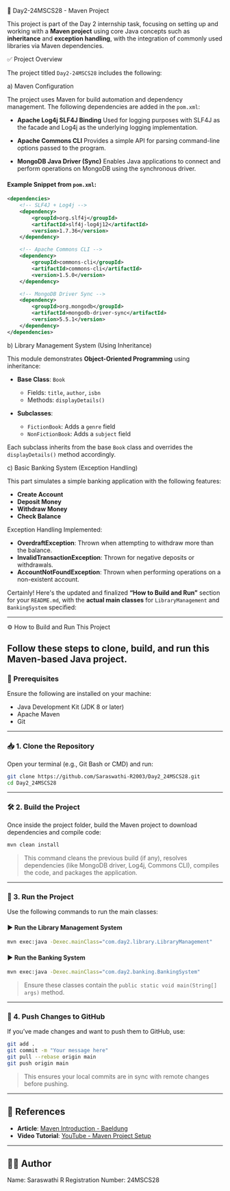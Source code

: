 📘 Day2-24MSCS28 - Maven Project

This project is part of the Day 2 internship task, focusing on setting up and working with a **Maven project** using core Java concepts such as **inheritance** and **exception handling**, with the integration of commonly used libraries via Maven dependencies.

✅ Project Overview

The project titled `Day2-24MSCS28` includes the following:

a) Maven Configuration

The project uses Maven for build automation and dependency management. The following dependencies are added in the `pom.xml`:

* **Apache Log4j SLF4J Binding**
  Used for logging purposes with SLF4J as the facade and Log4j as the underlying logging implementation.

* **Apache Commons CLI**
  Provides a simple API for parsing command-line options passed to the program.

* **MongoDB Java Driver (Sync)**
  Enables Java applications to connect and perform operations on MongoDB using the synchronous driver.

#### Example Snippet from `pom.xml`:

```xml
<dependencies>
    <!-- SLF4J + Log4j -->
    <dependency>
        <groupId>org.slf4j</groupId>
        <artifactId>slf4j-log4j12</artifactId>
        <version>1.7.36</version>
    </dependency>

    <!-- Apache Commons CLI -->
    <dependency>
        <groupId>commons-cli</groupId>
        <artifactId>commons-cli</artifactId>
        <version>1.5.0</version>
    </dependency>

    <!-- MongoDB Driver Sync -->
    <dependency>
        <groupId>org.mongodb</groupId>
        <artifactId>mongodb-driver-sync</artifactId>
        <version>5.5.1</version>
    </dependency>
</dependencies>
```

b) Library Management System (Using Inheritance)

This module demonstrates **Object-Oriented Programming** using inheritance:

* **Base Class**: `Book`

  * Fields: `title`, `author`, `isbn`
  * Methods: `displayDetails()`

* **Subclasses**:

  * `FictionBook`: Adds a `genre` field
  * `NonFictionBook`: Adds a `subject` field

Each subclass inherits from the base `Book` class and overrides the `displayDetails()` method accordingly.

c) Basic Banking System (Exception Handling)

This part simulates a simple banking application with the following features:

* **Create Account**
* **Deposit Money**
* **Withdraw Money**
* **Check Balance**

Exception Handling Implemented:

* **OverdraftException**: Thrown when attempting to withdraw more than the balance.
* **InvalidTransactionException**: Thrown for negative deposits or withdrawals.
* **AccountNotFoundException**: Thrown when performing operations on a non-existent account.

Certainly! Here's the updated and finalized **“How to Build and Run”** section for your `README.md`, with the **actual main classes** for `LibraryManagement` and `BankingSystem` specified:

---

⚙️ How to Build and Run This Project

Follow these steps to **clone**, **build**, and **run** this Maven-based Java project.
---
### 🧩 Prerequisites

Ensure the following are installed on your machine:
* Java Development Kit (JDK 8 or later)
* Apache Maven
* Git
---

### 📥 1. Clone the Repository
Open your terminal (e.g., Git Bash or CMD) and run:

```bash
git clone https://github.com/Saraswathi-R2003/Day2_24MSCS28.git
cd Day2_24MSCS28
```
---

### 🛠️ 2. Build the Project

Once inside the project folder, build the Maven project to download dependencies and compile code:
```bash
mvn clean install
```

> This command cleans the previous build (if any), resolves dependencies (like MongoDB driver, Log4j, Commons CLI), compiles the code, and packages the application.

---

### 🚀 3. Run the Project

Use the following commands to run the main classes:

#### ▶️ Run the Library Management System

```bash
mvn exec:java -Dexec.mainClass="com.day2.library.LibraryManagement"
```

#### ▶️ Run the Banking System

```bash
mvn exec:java -Dexec.mainClass="com.day2.banking.BankingSystem"
```

> Ensure these classes contain the `public static void main(String[] args)` method.

---

### 🔄 4. Push Changes to GitHub

If you’ve made changes and want to push them to GitHub, use:

```bash
git add .
git commit -m "Your message here"
git pull --rebase origin main
git push origin main
```

> This ensures your local commits are in sync with remote changes before pushing.

---
## 🎥 References

* **Article**: [Maven Introduction - Baeldung](https://www.baeldung.com/maven)
* **Video Tutorial**: [YouTube - Maven Project Setup](https://www.youtube.com/watch?v=793-O43F-ng)

---

## 👨‍💻 Author

Name: Saraswathi R
Registration Number: 24MSCS28
